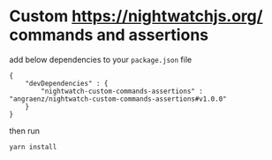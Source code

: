 # Custom https://nightwatchjs.org/ commands and assertions

add below dependencies to your `package.json` file

```
{
    "devDependencies" : {
        "nightwatch-custom-commands-assertions" : "angraenz/nightwatch-custom-commands-assertions#v1.0.0"
    }
}
```

then run

```
yarn install
```